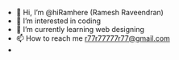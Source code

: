 - 👋 Hi, I’m @hiRamhere (Ramesh Raveendran)
- 👀 I’m interested in coding
- 🌱 I’m currently learning web designing
- 📫 How to reach me r77r77777r77@gmail.com
- 

<!---
hiRamhere/hiRamhere is a ✨ special ✨ repository because its `README.md` (this file) appears on your GitHub profile.
You can click the Preview link to take a look at your changes.
--->
